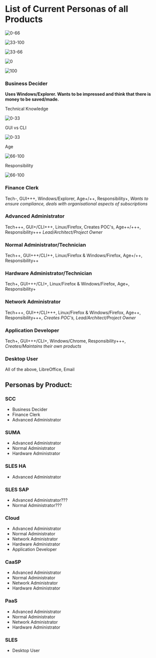 # List of Current Personas of all Products

![0-66](/uploads/f235bf9d68ce308b53fb2be740397911/0-66.png)

![33-100](/uploads/bd961846313c3e3fe82e7c25962e7197/33-100.png)

![33-66](/uploads/bd4352ca8821c99a974d0fea5f801ea4/33-66.png)

![0](/uploads/329948c3cf97485979ffcd8af218d30a/0.png)

![100](/uploads/81bb6489680429fefd24d049a01e6cde/100.png)

### Business Decider
**Uses Windows/Explorer. Wants to be impressed and think that there is money to be saved/made.**

Technical Knowledge

![0-33](/uploads/58f62592475daf6dc67af722ffbb3ce2/0-33.png)

GUI vs CLI

![0-33](/uploads/58f62592475daf6dc67af722ffbb3ce2/0-33.png)

Age

![66-100](/uploads/59ea0ebb99aedb32dbba00c216a0bcc5/66-100.png)

Responsibility

![66-100](/uploads/59ea0ebb99aedb32dbba00c216a0bcc5/66-100.png)


### Finance Clerk
Tech-, GUI+++, Windows/Explorer, Age+/++, Responsibility+, *Wants to ensure compliance, deals with organisational aspects of subscriptions*

### Advanced Administrator
Tech+++, GUI+/CLI+++, Linux/Firefox, Creates POC's, Age++/+++, Responsibility+++ *Lead/Architect/Project Owner*

### Normal Administrator/Technician
Tech++, GUI+++/CLI++, Linux/Firefox & Windows/Firefox, Age+/++, Responsibility++

### Hardware Administrator/Technician
Tech+, GUI+++/CLI+, Linux/Firefox & Windows/Firefox, Age+, Responsibility+

### Network Administrator
Tech+++, GUI++/CLI+++, Linux/Firefox & Windows/Firefox, Age++, Responsibility+++, *Creates POC's, Lead/Architect/Project Owner*

### Application Developer
Tech+, GUI+++/CLI+, Windows/Chrome, Responsibility+++, *Creates/Maintains their own products*

### Desktop User
All of the above, LibreOffice, Email

## Personas by Product:

### SCC
- Business Decider
- Finance Clerk
- Advanced Administrator

### SUMA
- Advanced Administrator
- Normal Administrator
- Hardware Administrator

### SLES HA
- Advanced Administrator

### SLES SAP
- Advanced Administrator???
- Normal Administrator???

### Cloud
- Advanced Administrator
- Normal Administrator
- Network Administrator
- Hardware Administrator
- Application Developer

### CaaSP
- Advanced Administrator
- Normal Administrator
- Network Administrator
- Hardware Administrator

### PaaS
- Advanced Administrator
- Normal Administrator
- Network Administrator
- Hardware Administrator

### SLES
- Desktop User


